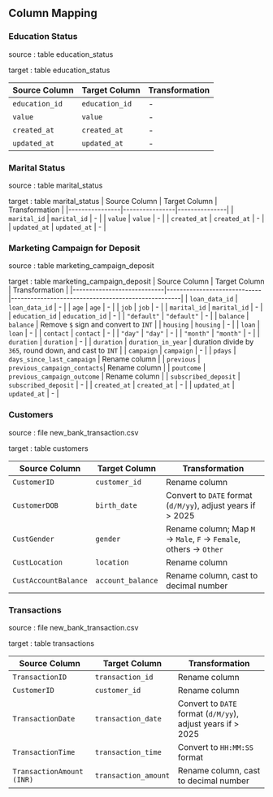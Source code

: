 
## Column Mapping

### Education Status
source : table education_status

target : table education_status

| Source Column   | Target Column   | Transformation                                   |
|----------------|----------------|---------------------------------------------------------|
| `education_id` | `education_id` | -                       |
| `value`        | `value`        | - |
| `created_at`   | `created_at`   | -           |
| `updated_at`   | `updated_at`   | -          |


### Marital Status
source : table marital_status

target : table marital_status
| Source Column   | Target Column   | Transformation |
|----------------|----------------|---------------|
| `marital_id`   | `marital_id`   | - |
| `value`        | `value`        | - |
| `created_at`   | `created_at`   | - |
| `updated_at`   | `updated_at`   | - |


### Marketing Campaign for Deposit
source : table marketing_campaign_deposit

target : table marketing_campaign_deposit
| Source Column              | Target Column                | Transformation                                      |
|----------------------------|-----------------------------|----------------------------------------------------|
| `loan_data_id`             | `loan_data_id`              | - |
| `age`                      | `age`                       | - |
| `job`                      | `job`                       | - |
| `marital_id`               | `marital_id`                | - |
| `education_id`             | `education_id`              | - |
| `"default"`                | `"default"`                 | - |
| `balance`                  | `balance`                   | Remove `$` sign and convert to `INT` |
| `housing`                  | `housing`                   | - |
| `loan`                     | `loan`                      | - |
| `contact`                  | `contact`                   | - |
| `"day"`                    | `"day"`                     | - |
| `"month"`                  | `"month"`                   | - |
| `duration`                 | `duration`                  | - |
| `duration`                 | `duration_in_year`          | duration divide by `365`, round down, and cast to `INT` |
| `campaign`                 | `campaign`                  | - |
| `pdays`                    | `days_since_last_campaign`  | Rename column |
| `previous`                 | `previous_campaign_contacts`| Rename column |
| `poutcome`                 | `previous_campaign_outcome` | Rename column |
| `subscribed_deposit`       | `subscribed_deposit`        | - |
| `created_at`               | `created_at`                | - |
| `updated_at`               | `updated_at`                | - |

### Customers
source : file new_bank_transaction.csv

target : table customers

| Source Column          | Target Column      | Transformation                                      |
|------------------------|-------------------|----------------------------------------------------|
| `CustomerID`          | `customer_id`      | Rename column |
| `CustomerDOB`         | `birth_date`       | Convert to `DATE` format (`d/M/yy`), adjust years if > 2025 |
| `CustGender`          | `gender`           | Rename column; Map `M` → `Male`, `F` → `Female`, others → `Other` |
| `CustLocation`        | `location`         | Rename column |
| `CustAccountBalance`  | `account_balance`  | Rename column, cast to decimal number |

### Transactions
source : file new_bank_transaction.csv

target : table transactions

| Source Column                 | Target Column      | Transformation                                                   |
|--------------------------------|-------------------|-----------------------------------------------------------------|
| `TransactionID`               | `transaction_id`  | Rename column |
| `CustomerID`                  | `customer_id`     | Rename column |
| `TransactionDate`             | `transaction_date` | Convert to `DATE` format (`d/M/yy`), adjust years if > 2025 |
| `TransactionTime`             | `transaction_time` | Convert to `HH:MM:SS` format |
| `TransactionAmount (INR)`     | `transaction_amount` | Rename column, cast to decimal number |
